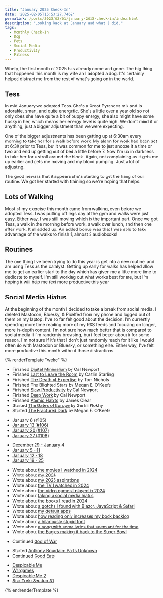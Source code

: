 ```yaml
---
title: "January 2025 Check-In"
date: '2025-02-05T15:53:27.746Z'
permalink: /posts/2025/02/01/january-2025-check-in/index.html
description: "Looking back at January and what I did."
tags:
  - Monthly Check-In
  - Dog
  - Pets
  - Social Media
  - Productivity
  - Fitness
---
```

Whelp, the first month of 2025 has already come and gone. The big thing that happened this month is my wife an I adopted a dog. It's certainly helped distract me from the rest of what's going on in the world.
<!-- excerpt -->

## Tess

In mid-January we adopted Tess. She's a Great Pyrenees mix and is adorable, smart, and quite energetic. She's a little over a year old so not only does she have quite a bit of puppy energy, she also might have some husky in her, which means her energy level is quite high. We don't mind it or anything, just a bigger adjustment than we were expecting.

One of the bigger adjustments has been getting up at 6:30am every morning to take her for a walk before work. My alarm for work had been set at 6:30 prior to Tess, but it was common for me to just snooze it a time or two and end up getting out of bed a little before 7. Now I'm up in darkness to take her for a stroll around the block. Again, not complaining as it gets me up earlier and gets me moving and my blood pumping. Just a lot of adjusting.

The good news is that it appears she's starting to get the hang of our routine. We got her started with training so we're hoping that helps.

## Lots of Walking

Most of my exercise this month came from walking, even before we adopted Tess. I was putting off legs day at the gym and walks were just easy. Either way, I was still moving which is the important part. Once we got Tess, a walk in the morning before work, a walk over lunch, and then one after work. It all added up. An added bonus was that I was able to take advantage of the walks to finish 1, almost 2 audiobooks!

## Routines

The one thing I've been trying to do this year is get into a new routine, and am using Tess as the catalyst. Getting up early for walks has helped allow me to get an earlier start to the day which has given me a little more time to dedicate to myself. I'm still working out what works best for me, but I'm hoping it will help me feel more productive this year.

## Social Media Hiatus

At the beginning of the month I decided to take a break from social media. I deleted Mastodon, Bluesky, & Pixelfed from my phone and logged out of them on my laptop. I've so far felt good about the decision. I'm currently spending more time reading more of my RSS feeds and focusing on longer, more in-depth content. I'm not sure how much better that is compared to social media if I'm randomly browsing, but I feel better about it for some reason. I'm not sure if it's that I don't just randomly reach for it like I would often do with Mastodon or Bluesky, or something else. Either way, I've felt more productive this month without those distractions.

{% renderTemplate "webc" %}
<monthly-roundup runs="4" milesran="14.15" walks="23" mileswalked="49.43" lifts="7" volumelifted="140,600" gaming="true" tv="true" movies="true">
  <ul slot="books-read">
    <li>Finished <a href="https://bookshop.org/p/books/digital-minimalism-choosing-a-focused-life-in-a-noisy-world-cal-newport/12081448?ean=9780525536512">Digital Minimalism</a> by Cal Newport</li>
    <li>Finished <a href="https://bookshop.org/p/books/last-to-leave-the-room-caitlin-starling/19486410">Last to Leave the Room</a> by Caitlin Starling</li>
    <li>Finished <a href="https://bookshop.org/p/books/the-death-of-expertise-second-edition-the-assault-on-establishment-knowledge-and-why-it-matters-tom-nichols/20688747?ean=9780197763834">The Death of Expertise</a> by Tom Nichols</li>
    <li>Finished <a href="https://bookshop.org/p/books/the-blighted-stars-megan-e-o-keefe/17405812?ean=9780316290791">The Blighted Stars</a> by Megan E. O'Keefe</li>
    <li>Finished <a href="https://bookshop.org/p/books/slow-productivity-the-lost-art-of-accomplishment-without-burnout-cal-newport/20143790?ean=9780593544853">Slow Productivity</a> by Cal Newport</li>
    <li>Finished <a href="https://bookshop.org/p/books/deep-work-rules-for-focused-success-in-a-distracted-world-cal-newport/8339760?ean=9781455586691">Deep Work</a> by Cal Newport</li>
    <li>Finished <a href="https://bookshop.org/p/books/atomic-habits-an-easy-proven-way-to-build-good-habits-break-bad-ones-james-clear/12117739?ean=9780735211292">Atomic Habits</a> by James Clear</li>
    <li>Started <a href="https://bookshop.org/p/books/the-gates-of-europe-a-history-of-ukraine-serhii-plokhy/15228399?ean=9781541675643">The Gates of Europe</a> by Serhii Plokhy</li>
    <li>Started <a href="https://bookshop.org/p/books/the-fractured-dark-megan-e-o-keefe/19623182?ean=9780316291132">The Fractured Dark</a> by Megan E. O'Keefe</li>
  </ul>

  <ul slot="reading-logs">
    <li><a href="https://kpwags.com/reading-log/105/">January 6 (#105)</a></li>
    <li><a href="https://kpwags.com/reading-log/106/">January 13 (#106)</a></li>
    <li><a href="https://kpwags.com/reading-log/107/">January 20 (#107)</a></li>
    <li><a href="https://kpwags.com/reading-log/108/">January 27 (#108)</a></li>
  </ul>

  <ul slot="week-notes">
    <li><a href="https://kpwags.com/posts/2025/01/05/week-notes/">December 29 - January 4</a></li>
    <li><a href="https://kpwags.com/posts/2025/01/12/week-notes/">January 5 - 11</a></li>
    <li><a href="https://kpwags.com/posts/2025/01/19/week-notes/">January 12 - 18</a></li>
    <li><a href="https://kpwags.com/posts/2025/01/26/week-notes/">January 19 - 25</a></li>
  </ul>

  <ul slot="blogging">
    <li>Wrote about <a href="https://kpwags.com/posts/2025/01/03/movies-i-watched-in-2024/">the movies I watched in 2024</a></li>
    <li>Wrote about <a href="https://kpwags.com/posts/2025/01/03/2024-retrospective/">my 2024</a></li>
    <li>Wrote about <a href="https://kpwags.com/posts/2025/01/04/my-2025-aspirations/">my 2025 aspirations</a></li>
    <li>Wrote about <a href="https://kpwags.com/posts/2025/01/04/tv-i-watched-in-2024/">the TV I watched in 2024</a></li>
    <li>Wrote about <a href="https://kpwags.com/posts/2025/01/05/video-games-i-played-in-2024/">the video games I played in 2024</a></li>
    <li>Wrote about <a href="https://kpwags.com/posts/2025/01/06/taking-a-social-media-hiatus/">taking a social media hiatus</a></li>
    <li>Wrote about <a href="https://kpwags.com/posts/2025/01/06/books-i-read-in-2024/">the books I read in 2024</a></li>
    <li>Wrote about <a href="https://kpwags.com/posts/2025/01/07/blazor-and-the-javascript-click-function/">a gotcha I found with Blazor, JavaScript & Safari</a></li>
    <li>Wrote about <a href="https://kpwags.com/posts/2025/01/08/default-apps-for-2025/">my default apps</a></li>
    <li>Wrote about <a href="https://kpwags.com/posts/2025/01/14/the-rabbit-holes-of-reading/">how reading only increases my book backlog</a></li>
    <li>Wrote about <a href="https://kpwags.com/posts/2025/01/25/times-new-dumbass/">a hilariously stupid font</a></li>
    <li>Wrote about <a href="https://kpwags.com/posts/2025/01/27/the-older-i-get-the-less-i-know/">a song with some lyrics that seem apt for the time</a></li>
    <li>Wrote about <a href="https://kpwags.com/posts/2025/01/28/go-birds/">the Eagles making it back to the Super Bowl</a></li>
  </ul>

  <ul slot="gaming">
    <li>Continued <a href="https://www.playstation.com/en-us/god-of-war/">God of War</a></li>
  </ul>

  <ul slot="tv">
    <li>Started <a href="https://www.imdb.com/title/tt2845786/">Anthony Bourdain: Parts Unknown</a></li>
    <li>Continued <a href="https://www.imdb.com/title/tt0344651/">Good Eats</a></li>
  </ul>

  <ul slot="movies">
    <li><a href="https://www.imdb.com/title/tt1323594/">Despicable Me</a></li>
    <li><a href="https://www.imdb.com/title/tt0086567/">Wargames</a></li>
    <li><a href="https://www.imdb.com/title/tt1690953/">Despicable Me 2</a></li>
    <li><a href="https://www.imdb.com/title/tt9603060/">Star Trek: Section 31</a></li>
  </ul>
</monthly-roundup>
{% endrenderTemplate %}